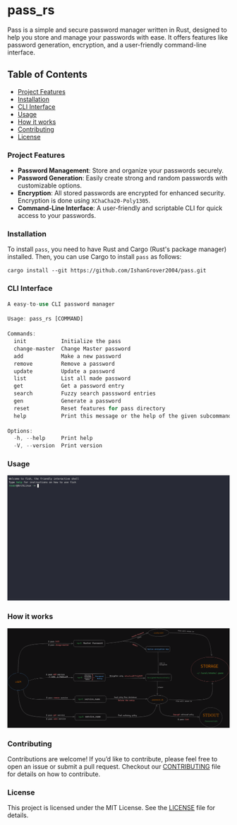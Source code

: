 # pass_rs

Pass is a simple and secure password manager written in Rust, designed to help you store and manage your passwords with ease. It offers features like password generation, encryption, and a user-friendly command-line interface.

## Table of Contents

- [Project Features](#project-features)
- [Installation](#installation)
- [CLI Interface](#cli-interface)
- [Usage](#usage)
- [How it works](#how-it-works)
- [Contributing](#contributing)
- [License](#license)

### Project Features

- **Password Management**: Store and organize your passwords securely.
- **Password Generation**: Easily create strong and random passwords with customizable options.
- **Encryption**: All stored passwords are encrypted for enhanced security. Encryption is done using `XChaCha20-Poly1305`.
- **Command-Line Interface**: A user-friendly and scriptable CLI for quick access to your passwords.

### Installation

To install `pass`, you need to have Rust and Cargo (Rust's package manager) installed. Then, you can use Cargo to install `pass` as follows:

```shell
cargo install --git https://github.com/IshanGrover2004/pass.git
```

### CLI Interface

```rust
A easy-to-use CLI password manager

Usage: pass_rs [COMMAND]

Commands:
  init           Initialize the pass
  change-master  Change Master password
  add            Make a new password
  remove         Remove a password
  update         Update a password
  list           List all made password
  get            Get a password entry
  search         Fuzzy search passsword entries
  gen            Generate a password
  reset          Reset features for pass directory
  help           Print this message or the help of the given subcommand(s)

Options:
  -h, --help     Print help
  -V, --version  Print version
```

### Usage

![Usage](./docs/usage.gif)

### How it works

![storage of passwords](./docs/pass_store_flow.png)

### Contributing

Contributions are welcome! If you’d like to contribute, please feel free to open an issue or submit a pull request. Checkout our [CONTRIBUTING](./CONTRIBUTING.md) file for details on how to contribute.

### License

This project is licensed under the MIT License. See the [LICENSE](./LICENSE) file for details.
